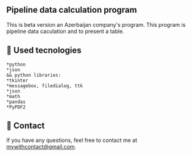 ## Pipeline data calculation program

This is beta version an Azerbaijan company's program. This program is pipeline data caculation and to present a table.

## 📒 Used tecnologies

```
*python
*json
&& python libraries:
*tkinter
*messagebox, filedialog, ttk
*json
*math
*pandas
*PyPDF2
```

## 📧 Contact
If you have any questions, feel free to contact me at mywithcontact@gmail.com.
